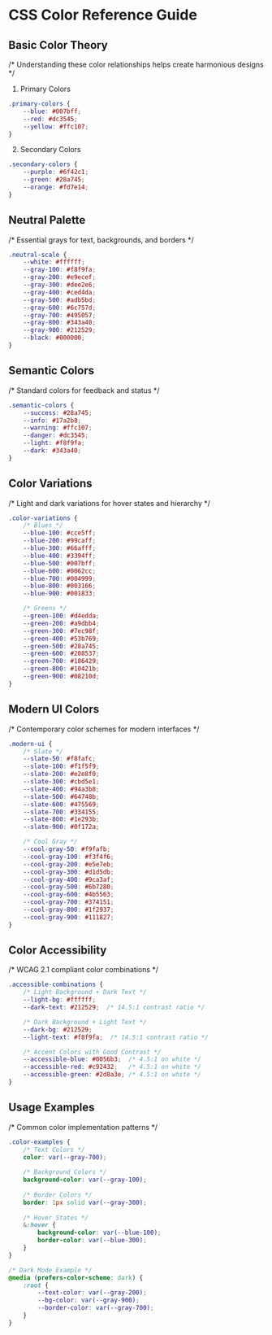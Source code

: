 # CSS Color Reference Guide

## Basic Color Theory
/* Understanding these color relationships helps create harmonious designs */

1. Primary Colors
```css
.primary-colors {
    --blue: #007bff;
    --red: #dc3545;
    --yellow: #ffc107;
}
```

2. Secondary Colors
```css
.secondary-colors {
    --purple: #6f42c1;
    --green: #28a745;
    --orange: #fd7e14;
}
```

## Neutral Palette
/* Essential grays for text, backgrounds, and borders */
```css
.neutral-scale {
    --white: #ffffff;
    --gray-100: #f8f9fa;
    --gray-200: #e9ecef;
    --gray-300: #dee2e6;
    --gray-400: #ced4da;
    --gray-500: #adb5bd;
    --gray-600: #6c757d;
    --gray-700: #495057;
    --gray-800: #343a40;
    --gray-900: #212529;
    --black: #000000;
}
```

## Semantic Colors
/* Standard colors for feedback and status */
```css
.semantic-colors {
    --success: #28a745;
    --info: #17a2b8;
    --warning: #ffc107;
    --danger: #dc3545;
    --light: #f8f9fa;
    --dark: #343a40;
}
```

## Color Variations
/* Light and dark variations for hover states and hierarchy */
```css
.color-variations {
    /* Blues */
    --blue-100: #cce5ff;
    --blue-200: #99caff;
    --blue-300: #66afff;
    --blue-400: #3394ff;
    --blue-500: #007bff;
    --blue-600: #0062cc;
    --blue-700: #004999;
    --blue-800: #003166;
    --blue-900: #001833;

    /* Greens */
    --green-100: #d4edda;
    --green-200: #a9dbb4;
    --green-300: #7ec98f;
    --green-400: #53b769;
    --green-500: #28a745;
    --green-600: #208537;
    --green-700: #186429;
    --green-800: #10421b;
    --green-900: #08210d;
}
```

## Modern UI Colors
/* Contemporary color schemes for modern interfaces */
```css
.modern-ui {
    /* Slate */
    --slate-50: #f8fafc;
    --slate-100: #f1f5f9;
    --slate-200: #e2e8f0;
    --slate-300: #cbd5e1;
    --slate-400: #94a3b8;
    --slate-500: #64748b;
    --slate-600: #475569;
    --slate-700: #334155;
    --slate-800: #1e293b;
    --slate-900: #0f172a;

    /* Cool Gray */
    --cool-gray-50: #f9fafb;
    --cool-gray-100: #f3f4f6;
    --cool-gray-200: #e5e7eb;
    --cool-gray-300: #d1d5db;
    --cool-gray-400: #9ca3af;
    --cool-gray-500: #6b7280;
    --cool-gray-600: #4b5563;
    --cool-gray-700: #374151;
    --cool-gray-800: #1f2937;
    --cool-gray-900: #111827;
}
```

## Color Accessibility
/* WCAG 2.1 compliant color combinations */
```css
.accessible-combinations {
    /* Light Background + Dark Text */
    --light-bg: #ffffff;
    --dark-text: #212529;  /* 14.5:1 contrast ratio */

    /* Dark Background + Light Text */
    --dark-bg: #212529;
    --light-text: #f8f9fa;  /* 14.5:1 contrast ratio */

    /* Accent Colors with Good Contrast */
    --accessible-blue: #0056b3;  /* 4.5:1 on white */
    --accessible-red: #c92432;   /* 4.5:1 on white */
    --accessible-green: #2d8a3e; /* 4.5:1 on white */
}
```

## Usage Examples
/* Common color implementation patterns */
```css
.color-examples {
    /* Text Colors */
    color: var(--gray-700);
    
    /* Background Colors */
    background-color: var(--gray-100);
    
    /* Border Colors */
    border: 1px solid var(--gray-300);
    
    /* Hover States */
    &:hover {
        background-color: var(--blue-100);
        border-color: var(--blue-300);
    }
}

/* Dark Mode Example */
@media (prefers-color-scheme: dark) {
    :root {
        --text-color: var(--gray-200);
        --bg-color: var(--gray-900);
        --border-color: var(--gray-700);
    }
}
```
